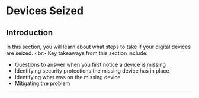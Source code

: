 # Devices Seized

## Introduction

In this section, you will learn about what steps to take if your digital devices are seized.
&lt;br&gt;
Key takeaways from this section include:
- Questions to answer when you first notice a device is missing
- Identifying security protections the missing device has in place
- Identifying what was on the missing device
- Mitigating the problem

***